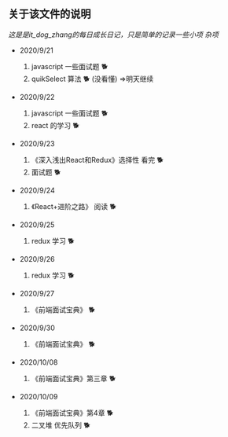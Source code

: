 ## 关于该文件的说明
 *这是是it_dog_zhang的每日成长日记，只是简单的记录一些小项 杂项*


* 2020/9/21
  1. javascript 一些面试题 🐕
  2. quikSelect 算法   🐕  (没看懂) =>明天继续

* 2020/9/22
  1. javascript 一些面试题 🐕
  2. react 的学习 🐕

* 2020/9/23
  1. 《深入浅出React和Redux》选择性 看完 🐕
  2. 面试题 🐕

* 2020/9/24
  1. 《React+进阶之路》 阅读 🐕

* 2020/9/25
  1. redux 学习 🐕

* 2020/9/26
  1. redux 学习 🐕

* 2020/9/27
  1. 《前端面试宝典》 🐕
* 2020/9/30
  1. 《前端面试宝典》 🐕
* 2020/10/08
  1. 《前端面试宝典》第三章 🐕
   
* 2020/10/09
  1. 《前端面试宝典》第4章 🐕
  2. 二叉堆 优先队列 🐕